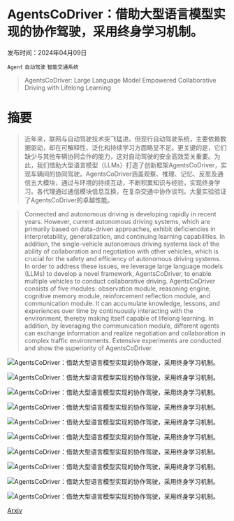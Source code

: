 # AgentsCoDriver：借助大型语言模型实现的协作驾驶，采用终身学习机制。

发布时间：2024年04月09日

`Agent` `自动驾驶` `智能交通系统`

> AgentsCoDriver: Large Language Model Empowered Collaborative Driving with Lifelong Learning

# 摘要

> 近年来，联网与自动驾驶技术突飞猛进。但现行自动驾驶系统，主要依赖数据驱动，却在可解释性、泛化和持续学习方面略显不足。更关键的是，它们缺少与其他车辆协同合作的能力，这对自动驾驶的安全高效至关重要。为此，我们借助大型语言模型（LLMs）打造了创新框架AgentsCoDriver，实现车辆间的协同驾驶。AgentsCoDriver涵盖观察、推理、记忆、反思及通信五大模块，通过与环境的持续互动，不断积累知识与经验，实现终身学习。各代理通过通信模块信息互换，在复杂交通中协作谈判。大量实验验证了AgentsCoDriver的卓越性能。

> Connected and autonomous driving is developing rapidly in recent years. However, current autonomous driving systems, which are primarily based on data-driven approaches, exhibit deficiencies in interpretability, generalization, and continuing learning capabilities. In addition, the single-vehicle autonomous driving systems lack of the ability of collaboration and negotiation with other vehicles, which is crucial for the safety and efficiency of autonomous driving systems. In order to address these issues, we leverage large language models (LLMs) to develop a novel framework, AgentsCoDriver, to enable multiple vehicles to conduct collaborative driving. AgentsCoDriver consists of five modules: observation module, reasoning engine, cognitive memory module, reinforcement reflection module, and communication module. It can accumulate knowledge, lessons, and experiences over time by continuously interacting with the environment, thereby making itself capable of lifelong learning. In addition, by leveraging the communication module, different agents can exchange information and realize negotiation and collaboration in complex traffic environments. Extensive experiments are conducted and show the superiority of AgentsCoDriver.

![AgentsCoDriver：借助大型语言模型实现的协作驾驶，采用终身学习机制。](../../../paper_images/2404.06345/Smart_mobility.png)

![AgentsCoDriver：借助大型语言模型实现的协作驾驶，采用终身学习机制。](../../../paper_images/2404.06345/overall_architecture.png)

![AgentsCoDriver：借助大型语言模型实现的协作驾驶，采用终身学习机制。](../../../paper_images/2404.06345/reflection.png)

![AgentsCoDriver：借助大型语言模型实现的协作驾驶，采用终身学习机制。](../../../paper_images/2404.06345/scenarios2.png)

![AgentsCoDriver：借助大型语言模型实现的协作驾驶，采用终身学习机制。](../../../paper_images/2404.06345/lifelong1.png)

![AgentsCoDriver：借助大型语言模型实现的协作驾驶，采用终身学习机制。](../../../paper_images/2404.06345/lifelong2.png)

![AgentsCoDriver：借助大型语言模型实现的协作驾驶，采用终身学习机制。](../../../paper_images/2404.06345/comm_ablation.png)

![AgentsCoDriver：借助大型语言模型实现的协作驾驶，采用终身学习机制。](../../../paper_images/2404.06345/reason_prompt.png)

![AgentsCoDriver：借助大型语言模型实现的协作驾驶，采用终身学习机制。](../../../paper_images/2404.06345/multi-vehicle-setting.png)

![AgentsCoDriver：借助大型语言模型实现的协作驾驶，采用终身学习机制。](../../../paper_images/2404.06345/single-vehicle-setting.png)

[Arxiv](https://arxiv.org/abs/2404.06345)